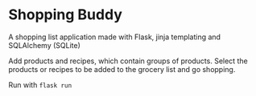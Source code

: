 # Shopping Buddy

A shopping list application made with Flask, jinja templating and SQLAlchemy (SQLite)

Add products and recipes, which contain groups of products.
Select the products or recipes to be added to the grocery list and go shopping.

Run with `flask run`